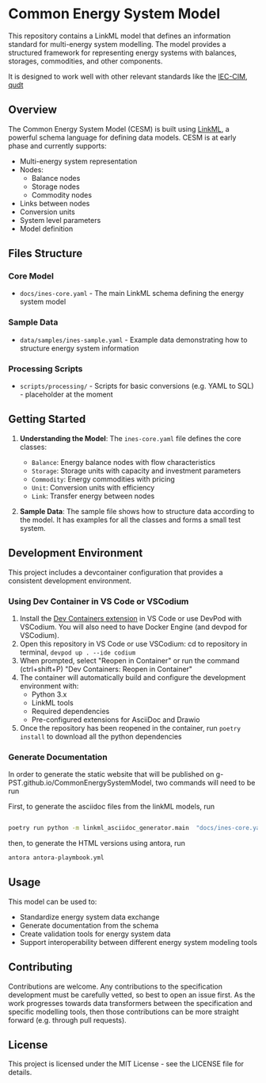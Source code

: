 # Common Energy System Model

This repository contains a LinkML model that defines an information standard for multi-energy system modelling. The model provides a structured framework for representing energy systems with balances, storages, commodities, and other components.

It is designed to work well with other relevant standards like the [IEC-CIM](https://www.entsoe.eu/digital/common-information-model/), [qudt](https://qudt.org/)

## Overview

The Common Energy System Model (CESM) is built using [LinkML](https://linkml.io/), a powerful schema language for defining data models. CESM is at early phase and currently supports:

- Multi-energy system representation
- Nodes:
  - Balance nodes
  - Storage nodes
  - Commodity nodes
- Links between nodes
- Conversion units
- System level parameters
- Model definition


## Files Structure

### Core Model
- `docs/ines-core.yaml` - The main LinkML schema defining the energy system model

### Sample Data
- `data/samples/ines-sample.yaml` - Example data demonstrating how to structure energy system information

### Processing Scripts
- `scripts/processing/` - Scripts for basic conversions (e.g. YAML to SQL) - placeholder at the moment

## Getting Started

1. **Understanding the Model**: The `ines-core.yaml` file defines the core classes:
   - `Balance`: Energy balance nodes with flow characteristics
   - `Storage`: Storage units with capacity and investment parameters
   - `Commodity`: Energy commodities with pricing
   - `Unit`: Conversion units with efficiency
   - `Link`: Transfer energy between nodes

2. **Sample Data**: The sample file shows how to structure data according to the model. It has examples for all the classes and forms a small test system.

## Development Environment

This project includes a devcontainer configuration that provides a consistent development environment.

### Using Dev Container in VS Code or VSCodium

1. Install the [Dev Containers extension](https://marketplace.visualstudio.com/items?itemName=ms-vscode-remote.remote-containers) in VS Code or use DevPod with VSCodium. You will also need to have Docker Engine (and devpod for VSCodium).
2. Open this repository in VS Code or use VSCodium: cd to repository in terminal, `devpod up . --ide codium`
3. When prompted, select "Reopen in Container" or run the command (ctrl+shift+P) "Dev Containers: Reopen in Container"
4. The container will automatically build and configure the development environment with:
   - Python 3.x
   - LinkML tools
   - Required dependencies
   - Pre-configured extensions for AsciiDoc and Drawio
5. Once the repository has been reopened in the container, run ```poetry install``` to download all the python dependencies

### Generate Documentation

In order to generate the static website that will be published on g-PST.github.io/CommonEnergySystemModel, two commands will need to be run

First, to generate the asciidoc files from the linkML models, run

```BASH

poetry run python -m linkml_asciidoc_generator.main  "docs/ines-core.yaml" "artifacts/documentation/modules/schema" --test

```

then, to generate the HTML versions using antora, run

```BASH
antora antora-playmbook.yml 
```

## Usage

This model can be used to:
- Standardize energy system data exchange
- Generate documentation from the schema
- Create validation tools for energy system data
- Support interoperability between different energy system modeling tools

## Contributing

Contributions are welcome. Any contributions to the specification development must be carefully vetted, so best to open an issue first. As the work progresses towards data transformers between the specification and specific modelling tools, then those contributions can be more straight forward (e.g. through pull requests).

## License

This project is licensed under the MIT License - see the LICENSE file for details.